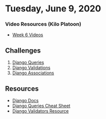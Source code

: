 Tuesday, June 9, 2020
====================
### Video Resources (Kilo Platoon)
- [Week 6 Videos](https://www.youtube.com/playlist?list=PLu0CiQ7bzwESE_xuMpC0g2vQu5RGIyknE)

## Challenges
1. [Django Queries](https://github.com/limaplatoon/django-Queries)
2. [Django Validations](https://github.com/limaplatoon/django-validations)
3. [Django Associations](https://github.com/limaplatoon/django-associations)

## Resources
* [Django Docs](https://docs.djangoproject.com/en/2.2/)
* [Django Queries Cheat Sheet](https://github.com/chrisdl/Django-QuerySet-Cheatsheet)
* [Django Validators Resource](https://docs.djangoproject.com/en/2.2/ref/validators/)
